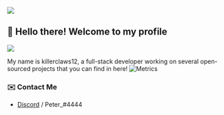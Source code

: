 ![](https://hit.yhype.me/github/profile?user_id=78247679)
## :wave: Hello there! Welcome to my profile
![](https://komarev.com/ghpvc/?username=killerclaws12)

My name is killerclaws12, a full-stack developer working on several open-sourced projects that you can find in here!
![Metrics](https://metrics.lecoq.io/killerclaws12?template=classic&languages=1&isocalendar=1&activity=1&pagespeed=1&isocalendar.duration=half-year&languages.limit=8&languages.sections=most-used&languages.colors=github&languages.threshold=0%25&languages.indepth=false&languages.analysis.timeout=15&languages.categories=markup%2C%20programming&languages.recent.categories=markup%2C%20programming&languages.recent.load=300&languages.recent.days=14&activity.limit=5&activity.load=300&activity.days=14&activity.filter=all&activity.visibility=all&activity.timestamps=false&pagespeed.url=https%3A%2F%2Fpogy.xyz&pagespeed.detailed=false&pagespeed.screenshot=false&config.timezone=EST%2FBeirut)

### ✉️ Contact Me

- [Discord](https://discord.com/users/710465231779790849) / Peter_#4444
